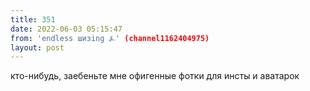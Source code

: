 ```yaml
---
title: 351
date: 2022-06-03 05:15:47
from: 'endless шизing ⍼' (channel1162404975)
layout: post
---
```


кто-нибудь, заебеньте мне офигенные фотки для инсты и аватарок
